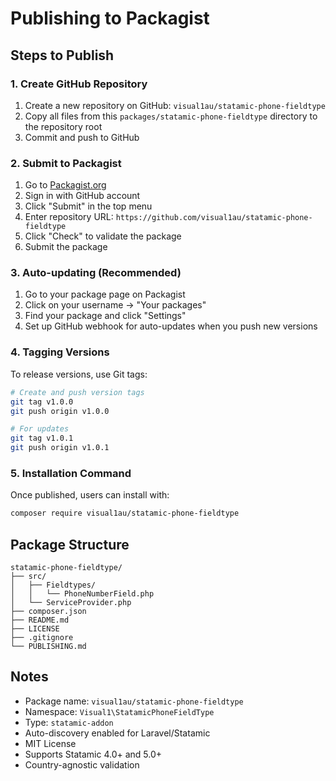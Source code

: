# Publishing to Packagist

## Steps to Publish

### 1. Create GitHub Repository

1. Create a new repository on GitHub: `visual1au/statamic-phone-fieldtype`
2. Copy all files from this `packages/statamic-phone-fieldtype` directory to the repository root
3. Commit and push to GitHub

### 2. Submit to Packagist

1. Go to [Packagist.org](https://packagist.org)
2. Sign in with GitHub account
3. Click "Submit" in the top menu
4. Enter repository URL: `https://github.com/visual1au/statamic-phone-fieldtype`
5. Click "Check" to validate the package
6. Submit the package

### 3. Auto-updating (Recommended)

1. Go to your package page on Packagist
2. Click on your username → "Your packages"
3. Find your package and click "Settings"
4. Set up GitHub webhook for auto-updates when you push new versions

### 4. Tagging Versions

To release versions, use Git tags:

```bash
# Create and push version tags
git tag v1.0.0
git push origin v1.0.0

# For updates
git tag v1.0.1
git push origin v1.0.1
```

### 5. Installation Command

Once published, users can install with:

```bash
composer require visual1au/statamic-phone-fieldtype
```

## Package Structure

```
statamic-phone-fieldtype/
├── src/
│   ├── Fieldtypes/
│   │   └── PhoneNumberField.php
│   └── ServiceProvider.php
├── composer.json
├── README.md
├── LICENSE
├── .gitignore
└── PUBLISHING.md
```

## Notes

- Package name: `visual1au/statamic-phone-fieldtype`
- Namespace: `Visual1\StatamicPhoneFieldType`
- Type: `statamic-addon`
- Auto-discovery enabled for Laravel/Statamic
- MIT License
- Supports Statamic 4.0+ and 5.0+
- Country-agnostic validation

